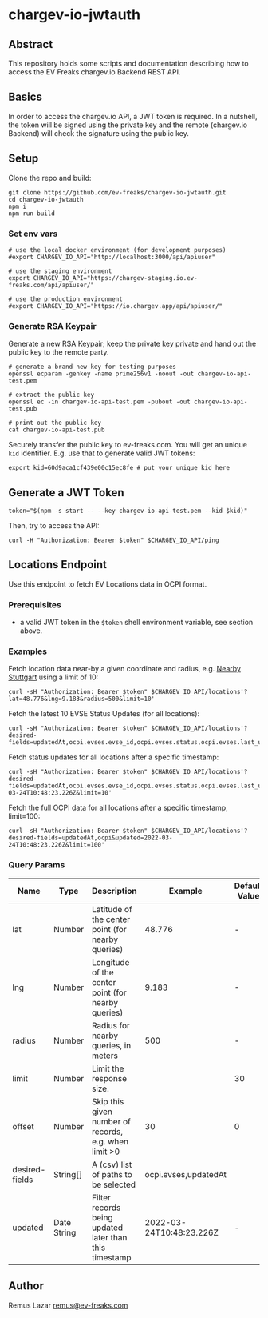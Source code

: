 # chargev-io-jwtauth

## Abstract

This repository holds some scripts and documentation describing how to access the EV Freaks chargev.io Backend REST API.

## Basics

In order to access the chargev.io API, a JWT token is required. In a nutshell, the token will be signed using the private key and the remote (chargev.io Backend) will check the signature using the public key.


## Setup

Clone the repo and build:

```shell
git clone https://github.com/ev-freaks/chargev-io-jwtauth.git
cd chargev-io-jwtauth
npm i
npm run build
```

### Set env vars

```shell
# use the local docker environment (for development purposes)
#export CHARGEV_IO_API="http://localhost:3000/api/apiuser"

# use the staging environment 
export CHARGEV_IO_API="https://chargev-staging.io.ev-freaks.com/api/apiuser/"

# use the production environment
#export CHARGEV_IO_API="https://io.chargev.app/api/apiuser/"
```

### Generate RSA Keypair

Generate a new RSA Keypair; keep the private key private and hand out the public key to the remote party.

```shell
# generate a brand new key for testing purposes
openssl ecparam -genkey -name prime256v1 -noout -out chargev-io-api-test.pem

# extract the public key
openssl ec -in chargev-io-api-test.pem -pubout -out chargev-io-api-test.pub

# print out the public key
cat chargev-io-api-test.pub
```

Securely transfer the public key to ev-freaks.com. You will get an unique `kid` identifier. E.g. use that to generate valid JWT tokens:

```shell
export kid=60d9aca1cf439e00c15ec8fe # put your unique kid here
```


## Generate a JWT Token


```shell
token="$(npm -s start -- --key chargev-io-api-test.pem --kid $kid)"
```

Then, try to access the API:

```shell
curl -H "Authorization: Bearer $token" $CHARGEV_IO_API/ping
```

## Locations Endpoint

Use this endpoint to fetch EV Locations data in OCPI format.

### Prerequisites

- a valid JWT token in the `$token` shell environment variable, see section above.

### Examples

Fetch location data near-by a given coordinate and radius, e.g. [Nearby Stuttgart](https://www.google.de/maps/@48.776,9.183,15z) using a limit of 10:

```shell
curl -sH "Authorization: Bearer $token" $CHARGEV_IO_API/locations'?lat=48.776&lng=9.183&radius=500&limit=10'
```

Fetch the latest 10 EVSE Status Updates (for all locations):

```shell
curl -sH "Authorization: Bearer $token" $CHARGEV_IO_API/locations'?desired-fields=updatedAt,ocpi.evses.evse_id,ocpi.evses.status,ocpi.evses.last_updated&limit=10'
```

Fetch status updates for all locations after a specific timestamp:

```shell
curl -sH "Authorization: Bearer $token" $CHARGEV_IO_API/locations'?desired-fields=updatedAt,ocpi.evses.evse_id,ocpi.evses.status,ocpi.evses.last_updated&updated=2022-03-24T10:48:23.226Z&limit=10'
```

Fetch the full OCPI data for all locations after a specific timestamp, limit=100:

```shell
curl -sH "Authorization: Bearer $token" $CHARGEV_IO_API/locations'?desired-fields=updatedAt,ocpi&updated=2022-03-24T10:48:23.226Z&limit=100'
```


### Query Params

| Name           | Type     | Description                                           | Example             | Default Value |
|----------------|----------|-------------------------------------------------------|---------------------|---------------|
| lat            | Number   | Latitude of the center point (for nearby queries)     | 48.776              | -             |
| lng            | Number   | Longitude of the center point (for nearby queries)    | 9.183               | -             |
| radius         | Number   | Radius for nearby queries, in meters                  | 500                 | -             |
| limit          | Number   | Limit the response size.                              |                     | 30            |
| offset         | Number   | Skip this given number of records, e.g. when limit >0 | 30                  | 0             |
| desired-fields | String[] | A (csv) list of paths to be selected                  | ocpi.evses,updatedAt |               |
| updated | Date String | Filter records being updated later than this timestamp | 2022-03-24T10:48:23.226Z                    | - |


## Author

Remus Lazar <remus@ev-freaks.com>
